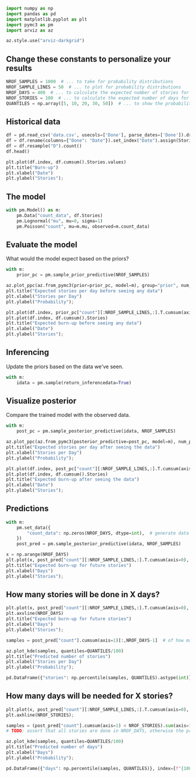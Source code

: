 ```python
import numpy as np
import pandas as pd
import matplotlib.pyplot as plt
import pymc3 as pm
import arviz as az

az.style.use("arviz-darkgrid")
```

## Change these constants to personalize your results

```python
NROF_SAMPLES = 1000  # ... to take for probability distributions
NROF_SAMPLE_LINES = 50  # ... to plot for probability distributions
NROF_DAYS = 400  # ... to calculate the expected number of stories for
NROF_STORIES = 100  # ... to calculate the expected number of days for
QUANTILES = np.array([5, 10, 20, 30, 50])  # ... to show the probability of
```

## Historical data

```python
df = pd.read_csv('data.csv', usecols=['Done'], parse_dates=['Done']).dropna()
df = df.rename(columns={"Done": "Date"}).set_index("Date").assign(Stories=1)
df = df.resample("D").count()
df.head()
```

```python
plt.plot(df.index, df.cumsum().Stories.values)
plt.title("Burn-up")
plt.xlabel("Date")
plt.ylabel("Stories");
```

## The model

```python
with pm.Model() as m:
    pm.Data("count_data", df.Stories)
    pm.Lognormal("mu", mu=0, sigma=1)
    pm.Poisson("count", mu=m.mu, observed=m.count_data)
```

## Evaluate the model

What would the model expect based on the priors?

```python
with m:
    prior_pc = pm.sample_prior_predictive(NROF_SAMPLES)
```

```python
az.plot_ppc(az.from_pymc3(prior=prior_pc, model=m), group="prior", num_pp_samples=NROF_SAMPLE_LINES)
plt.title("Expected stories per day before seeing any data")
plt.xlabel("Stories per Day")
plt.ylabel("Probability");
```

```python
plt.plot(df.index, prior_pc["count"][:NROF_SAMPLE_LINES,:].T.cumsum(axis=0), color="black", alpha=.1)
plt.plot(df.index, df.cumsum().Stories)
plt.title("Expected burn-up before seeing any data")
plt.xlabel("Date")
plt.ylabel("Stories");
```

## Inferencing

Update the priors based on the data we've seen.

```python
with m:
    idata = pm.sample(return_inferencedata=True)
```

## Visualize posterior

Compare the trained model with the observed data.

```python
with m:
    post_pc = pm.sample_posterior_predictive(idata, NROF_SAMPLES)
```

```python
az.plot_ppc(az.from_pymc3(posterior_predictive=post_pc, model=m), num_pp_samples=NROF_SAMPLE_LINES)
plt.title("Expected stories per day after seeing the data")
plt.xlabel("Stories per Day")
plt.ylabel("Probability");
```

```python
plt.plot(df.index, post_pc["count"][:NROF_SAMPLE_LINES,:].T.cumsum(axis=0), color="black", alpha=.1)
plt.plot(df.index, df.cumsum().Stories)
plt.title("Expected burn-up after seeing the data")
plt.xlabel("Date")
plt.ylabel("Stories");
```

## Predictions

```python
with m:
    pm.set_data({
        "count_data": np.zeros(NROF_DAYS, dtype=int),  # generate data for the 100 days to come
    })
    post_pred = pm.sample_posterior_predictive(idata, NROF_SAMPLES)
```

```python
x = np.arange(NROF_DAYS)
plt.plot(x, post_pred["count"][:NROF_SAMPLE_LINES,:].T.cumsum(axis=0), color="black", alpha=.1)
plt.title("Expected burn-up for future stories")
plt.xlabel("Days")
plt.ylabel("Stories");
```

## How many stories will be done in X days?

```python
plt.plot(x, post_pred["count"][:NROF_SAMPLE_LINES,:].T.cumsum(axis=0), color="black", alpha=.1)
plt.axvline(NROF_DAYS)
plt.title("Expected burn-up for future stories")
plt.xlabel("Days")
plt.ylabel("Stories");
```

```python
samples = post_pred["count"].cumsum(axis=1)[:,NROF_DAYS-1]  # of how many stories done
```

```python
az.plot_kde(samples, quantiles=QUANTILES/100)
plt.title("Predicted number of stories")
plt.xlabel("Stories per Day")
plt.ylabel("Probability");
```

```python
pd.DataFrame({"stories": np.percentile(samples, QUANTILES).astype(int)}, index=[f"{100 - q}%" for q in QUANTILES])
```

## How many days will be needed for X stories?

```python
plt.plot(x, post_pred["count"][:NROF_SAMPLE_LINES,:].T.cumsum(axis=0), color="black", alpha=.1)
plt.axhline(NROF_STORIES);
```

```python
samples = (post_pred["count"].cumsum(axis=1) < NROF_STORIES).sum(axis=1) + 1  # of nrof days until the stories are done
# TODO: assert that all stories are done in NROF_DAYS, otherwise the predicted number of days will be off
```

```python
az.plot_kde(samples, quantiles=QUANTILES/100)
plt.title("Predicted number of days")
plt.xlabel("Days")
plt.ylabel("Probability");
```

```python
pd.DataFrame({"days": np.percentile(samples, QUANTILES)}, index=[f"{100 - q}%" for q in QUANTILES])
```
